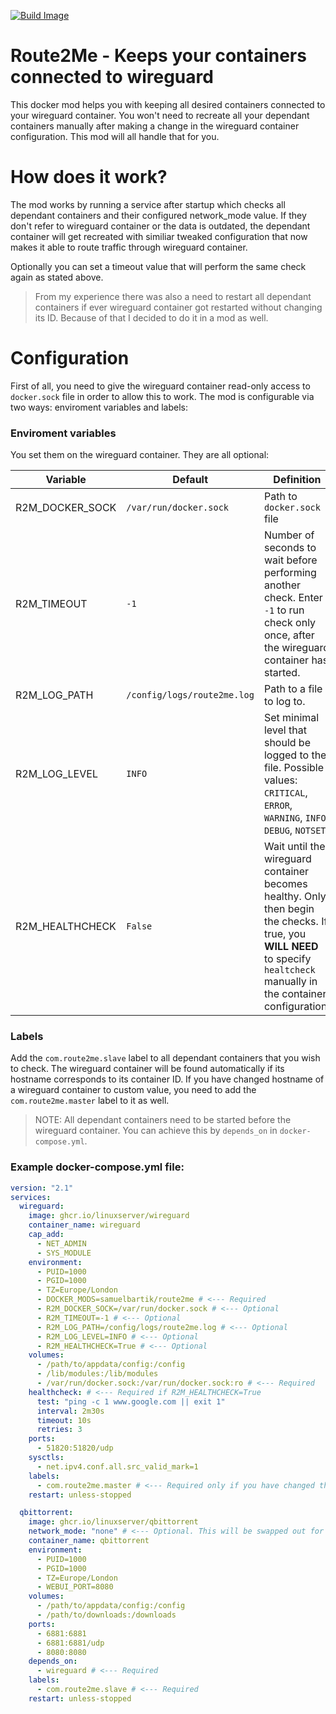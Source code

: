 [![Build Image](https://github.com/SamuelBartik/route2me/actions/workflows/BuildImage.yml/badge.svg?branch=master)](https://github.com/SamuelBartik/route2me/actions/workflows/BuildImage.yml)

# Route2Me - Keeps your containers connected to wireguard
This docker mod helps you with keeping all desired containers connected to your wireguard container. You won't need to recreate all your dependant containers manually after making a change in the wireguard container configuration. This mod will all handle that for you.

# How does it work?
The mod works by running a service after startup which checks all dependant containers and their configured network_mode value. If they don't refer to wireguard container or the data is outdated, the dependant container will get recreated with similiar tweaked configuration that now makes it able to route traffic through wireguard container.

Optionally you can set a timeout value that will perform the same check again as stated above.

> From my experience there was also a need to restart all dependant containers if ever wireguard container got restarted without changing its ID. Because of that I decided to do it in a mod as well. 


# Configuration
First of all, you need to give the wireguard container read-only access to ``docker.sock`` file in order to allow this to work. The mod is configurable via two ways: enviroment variables and labels:

### Enviroment variables
You set them on the wireguard container. They are all optional:

| Variable | Default      | Definition |
| -------- | ------------ | ---------- |
| R2M_DOCKER_SOCK | ``/var/run/docker.sock`` | Path to ``docker.sock`` file |
| R2M_TIMEOUT | ``-1`` | Number of seconds to wait before performing another check. Enter ``-1`` to run check only once, after the wireguard container has started. |
| R2M_LOG_PATH | ``/config/logs/route2me.log`` | Path to a file to log to.|
| R2M_LOG_LEVEL | ``INFO`` | Set minimal level that should be logged to the file. Possible values: ``CRITICAL``, ``ERROR``, ``WARNING``, ``INFO``, ``DEBUG``, ``NOTSET`` |
| R2M_HEALTHCHECK | ``False`` | Wait until the wireguard container becomes healthy. Only then begin the checks. If true, you **WILL NEED** to specify ``healtcheck`` manually in the container configuration!| 

### Labels
Add the ``com.route2me.slave`` label to all dependant containers that you wish to check. The wireguard container will be found automatically if its hostname corresponds to its container ID. If you have changed hostname of a wireguard container to custom value, you need to add the ``com.route2me.master`` label to it as well.

> NOTE: All dependant containers need to be started before the wireguard container. You can achieve this by ``depends_on`` in ``docker-compose.yml``.

### Example docker-compose.yml file:
```yml
version: "2.1"
services:
  wireguard:
    image: ghcr.io/linuxserver/wireguard
    container_name: wireguard
    cap_add:
      - NET_ADMIN
      - SYS_MODULE
    environment:
      - PUID=1000
      - PGID=1000
      - TZ=Europe/London
      - DOCKER_MODS=samuelbartik/route2me # <--- Required
      - R2M_DOCKER_SOCK=/var/run/docker.sock # <--- Optional
      - R2M_TIMEOUT=-1 # <--- Optional
      - R2M_LOG_PATH=/config/logs/route2me.log # <--- Optional
      - R2M_LOG_LEVEL=INFO # <--- Optional
      - R2M_HEALTHCHECK=True # <--- Optional
    volumes:
      - /path/to/appdata/config:/config
      - /lib/modules:/lib/modules
      - /var/run/docker.sock:/var/run/docker.sock:ro # <--- Required
    healthcheck: # <--- Required if R2M_HEALTHCHECK=True
      test: "ping -c 1 www.google.com || exit 1"
      interval: 2m30s
      timeout: 10s
      retries: 3
    ports:
      - 51820:51820/udp
    sysctls:
      - net.ipv4.conf.all.src_valid_mark=1
    labels: 
      - com.route2me.master # <--- Required only if you have changed the hostname of wireguard container
    restart: unless-stopped

  qbittorrent:
    image: ghcr.io/linuxserver/qbittorrent
    network_mode: "none" # <--- Optional. This will be swapped out for the wireguard container by the mod
    container_name: qbittorrent
    environment:
      - PUID=1000
      - PGID=1000
      - TZ=Europe/London
      - WEBUI_PORT=8080
    volumes:
      - /path/to/appdata/config:/config
      - /path/to/downloads:/downloads
    ports:
      - 6881:6881
      - 6881:6881/udp
      - 8080:8080
    depends_on:
      - wireguard # <--- Required
    labels:
      - com.route2me.slave # <--- Required
    restart: unless-stopped
```
    
